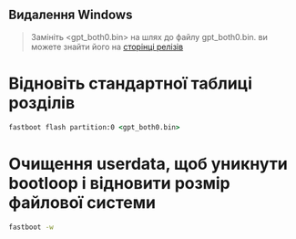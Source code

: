 ## Видалення Windows

> Замініть <gpt_both0.bin> на шлях до файлу gpt_both0.bin. ви можете знайти його на [сторінці релізів](../../../../releases/tag/binaries)

# Відновіть стандартної таблиці розділів

```cmd
fastboot flash partition:0 <gpt_both0.bin>
```

# Очищення userdata, щоб уникнути bootloop і відновити розмір файлової системи
```cmd
fastboot -w
```
